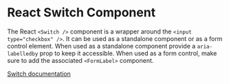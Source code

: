 <!-- @license CC0-1.0 -->

# React Switch Component

The React `<Switch />` component is a wrapper around the `<input type="checkbox" />`.
It can be used as a standalone component or as a form control element.
When used as a standalone component provide a `aria-labelledby` prop to keep it accessible.
When used as a form control, make sure to add the associated `<FormLabel>` component.

[Switch documentation](../../../css/src/components/switch/README.md)
